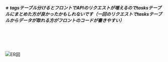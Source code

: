 ##### ※ tagsテーブル分けるとフロントでAPIのリクエストが増えるのでtasksテーブルにまとめた方が良かったかもしれないです（一回のリクエストでtasksテーブルからデータが取れる方がフロントのコードが書きやすい）
<br>
<br>
<br>

![ER図](https://github.com/ryosuke1256/image/blob/main/ER%E5%9B%B3.png)
